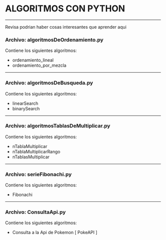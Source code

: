 <h1>ALGORITMOS CON PYTHON</h1>
<hr/>
<p>Revisa podrian haber cosas interesantes que aprender aqui</p>
<article>
  <h3>Archivo: algoritmosDeOrdenamiento.py</h3>
  <p>Contiene los siguientes algoritmos: </p>
  <ul>
    <li>ordenamiento_lineal</li>
    <li>ordenamiento_por_mezcla</li>
  </ul>
  <hr/>
  <h3>Archivo: algoritmosDeBusqueda.py</h3>
  <p>Contiene los siguientes algoritmos: </p>
  <ul>
    <li>linearSearch</li>
    <li>binarySearch</li>
  </ul>
  <hr/>
  <h3>Archivo: algoritmosTablasDeMultiplicar.py</h3>
  <p>Contiene los siguientes algoritmos: </p>
  <ul>
    <li>nTablaMultiplicar</li>
    <li>nTablaMultiplicarRango</li>
    <li>nTablasMultiplicar</li>
  </ul>
  <hr/>
  <h3>Archivo: serieFibonachi.py</h3>
  <p>Contiene los siguientes algoritmos: </p>
  <ul>
    <li>Fibonachi</li>
  </ul>
  <hr/>
  <h3>Archivo: ConsultaApi.py</h3>
  <p>Contiene los siguientes algoritmos: </p>
  <ul>
    <li>Consulta a la Api de Pokemon [ PokeAPI ]</li>
  </ul>
</article>
